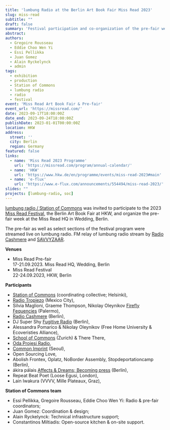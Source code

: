 ```yaml
---
title: 'lumbung Radio at the Berlin Art Book Fair Miss Read 2023'
slug: miss-read
subtitle: ""
draft: false
summary: 'Festival participation and co-organization of the pre-fair week programme. Berlin, September 2023'
abstract: 
authors:
  - Gregoire Rousseau
  - Eddie Choo Wen Yi
  - Essi Pellikka 
  - Juan Gomez 
  - Alain Ryckelynck
  - admin
tags:
  - exhibition
  - production
  - Station of Commons
  - lumbung radio
  - radio
  - festival
event: 'Miss Read Art Book Fair & Pre-fair'
event_url: 'https://missread.com/'
date: 2023-09-17T18:00:00Z
date_end: 2023-09-24T18:00:00Z
publishDate: 2023-01-01T00:00:00Z
location: HKW
address:
  street: ''
  city: Berlin
  region: Germany
featured: false
links:
  - name: 'Miss Read 2023 Programme'
    url: 'https://missread.com/program/annual-calendar/'
  - name: 'HKW'
    url: 'https://www.hkw.de/en/programme/events/miss-read-2023#main'
  - name: 'e-flux'
    url: 'https://www.e-flux.com/announcements/554494/miss-read-2023/'
slides: ""
projects: [lumbung-radio, soc]
---
```


[lumbung radio / Station of Commons](../../project/lumbung-radio) was invited to participate to the 2023 [Miss Read Festival](https://missread.com/), the Berlin Art Book Fair at HKW, and organize the pre-fair week at the Miss Read HQ in Wedding, Berlin. 

The pre-fair as well as select sections of the festival program were streamed live on lumbung radio. FM relay of lumbung radio stream by [Radio Cashmere](https://cashmereradio.com/) and [SAVVYZAAR](https://savvy-contemporary.com/en/pillars/savvyzaar/). 

**Venues**  
- Miss Read Pre-fair  
  17-21.09.2023. Miss Read HQ, Wedding, Berlin 
- Miss Read Festival   
  22-24.09.2023, HKW, Berlin

**Participants**   
- [Station of Commons](https://site.stationofcommons.org/) (coordinating collective; Helsinki), 
- [Radio Tropiezo](https://radiotropiezo.org/) (Mexico City),  
- Silvia Maglioni, Graeme Thompson, Nikolay Oleynikov [Firefly Fequencies](https://fireflyfrequencies.org/) (Palermo), 
- [Radio Cashmere](https://cashmereradio.com/) (Berlin), 
- DJ Super Shy [Fugitive Radio](https://fugitive-radio.net/) (Berlin),
- Alessandra Pomarico & Nikolay Oleynikov (Free Home University & Ecoveristies Alliance), 
- [School of Commons](https://www.schoolofcommons.org/) (Zurich) & There There, 
- [Oda Projesi Radio](https://odaprojesi.blogspot.com/),
- [Common Imprint](https://commonimprint.com/) (Seoul), 
- Open Sourcing Love, 
- Abolish Frontex, Oplatz, NoBorder Assembly, Stopdeportationcamp (Berlin), 
- ákira pálais [Affects & Dreams; Becoming press](https://becoming.press/) (Berlin), 
- Repeat Beat Poet (Loose Egusi, London), 
- Lain Iwakura (VVVV, Mille Plateaux, Graz), 


**Station of Commons team**
- Essi Pellikka, Gregoire Rousseau, Eddie Choo Wen Yi:  Radio & pre-fair coordinators; 
- Juan Gomez: Coordination & design;
- Alain Ryckelynck: Technical infrastructure support; 
- Constantinos Miltiadis: Open-source kitchen & on-site support.




